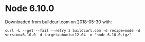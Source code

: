 # Node 6.10.0

Downloaded from buildcurl.com on 2018-05-30 with:

```
curl -L --get --fail --retry 3 buildcurl.com -d recipe=node -d version=6.10.0 -d target=ubuntu:12.04 -o "node-6.10.0.tgz"
```
